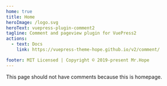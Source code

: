 ```yaml
---
home: true
title: Home
heroImage: /logo.svg
heroText: vuepress-plugin-comment2
tagline: Comment and pageview plugin for VuePress2
actions:
  - text: Docs
    link: https://vuepress-theme-hope.github.io/v2/comment/

footer: MIT Licensed | Copyright © 2019-present Mr.Hope
---
```


This page should not have comments because this is homepage.
